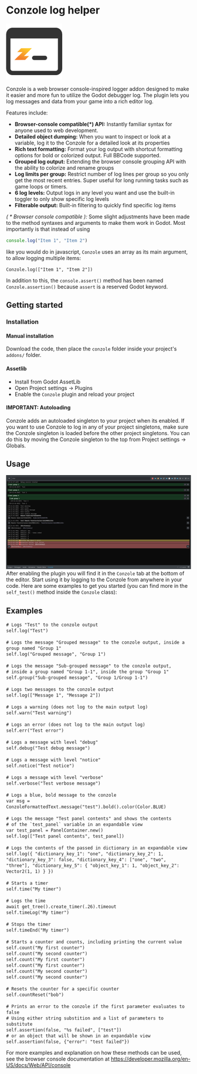 # Conzole log helper
![Conzole log](addons/conzole/conzole_small.png)

Conzole is a web browser console-inspired logger addon designed to make it easier and more fun to utilize the Godot debugger log. The plugin lets you log messages and data from your game into a rich editor log.

Features include:
* **Browser-console compatible(*) API:** Instantly familiar syntax for anyone used to web development. 
* **Detailed object dumping:** When you want to inspect or look at a variable, log it to the Conzole for a detailed look at its properties
* **Rich text formatting:** Format your log output with shortcut formatting options for bold or colorized output. Full BBCode supported.
* **Grouped log output:** Extending the browser console grouping API with the ability to colorize and rename groups
* **Log limits per group:** Restrict number of log lines per group so you only get the most recent entries. Super useful for long running tasks such as game loops or timers.
* **6 log levels:** Output logs in any level you want and use the built-in toggler to only show specific log levels
* **Filterable output:** Built-in filtering to quickly find specific log items

*( * Browser console compatible ):* Some slight adjustments have been made to the method syntaxes and arguments to make them work in Godot. Most importantly is that instead of using
```javascript
console.log("Item 1", "Item 2")
```
like you would do in javascript, `Conzole` uses an array as its main argument, to allow logging multiple items:
```gdscript
Conzole.log(["Item 1", "Item 2"])
```

In addition to this, the `console.assert()` method has been named `Conzole.assertion()` because `assert` is a reserved Godot keyword.

## Getting started
### Installation
#### Manual installation
Download the code, then place the `conzole` folder inside your project's `addons/` folder.

#### Assetlib
* Install from Godot AssetLib
* Open Project settings -> Plugins
* Enable the `Conzole` plugin and reload your project

#### IMPORTANT: Autoloading
Conzole adds an autoloaded singleton to your project when its enabled. If you want to use Conzole to log in any of your project singletons, make sure the Conzole singleton is loaded before the other project singletons. You can do this by moving the Conzole singleton to the top from Project settings -> Globals.

## Usage
![Screenshot](screenshots/overview.png)
After enabling the plugin you will find it in the `Conzole` tab at the bottom of the editor. Start using it by logging to the Conzole from anywhere in your code. Here are some examples to get you started (you can find more in the `self_test()` method inside the `Conzole` class):

## Examples
```gdscript
# Logs "Test" to the conzole output
self.log("Test")

# Logs the message "Grouped message" to the conzole output, inside a group named "Group 1"
self.log("Grouped message", "Group 1")

# Logs the message "Sub-grouped message" to the conzole output, 
# inside a group named "Group 1-1", inside the group "Group 1"
self.group("Sub-grouped message", "Group 1/Group 1-1")

# Logs two messages to the conzole output
self.log(["Message 1", "Message 2"])

# Logs a warning (does not log to the main output log)
self.warn("Test warning")

# Logs an error (does not log to the main output log)
self.err("Test error")

# Logs a message with level "debug"
self.debug("Test debug message")

# Logs a message with level "notice"
self.notice("Test notice")

# Logs a message with level "verbose"
self.verbose("Test verbose message")

# Logs a blue, bold message to the conzole
var msg = ConzoleFormattedText.message("test").bold().color(Color.BLUE)

# Logs the message "Test panel contents" and shows the contents 
# of the `test_panel` variable in an expandable view
var test_panel = PanelContainer.new()
self.log(["Test panel contents", test_panel])

# Logs the contents of the passed in dictionary in an expandable view
self.log({ "dictionary_key_1": "one", "dictionary_key_2": 1, "dictionary_key_3": false, "dictionary_key_4": ["one", "two", "three"], "dictionary_key_5": { "object_key_1": 1, "object_key_2": Vector2(1, 1) } })

# Starts a timer
self.time("My timer")

# Logs the time
await get_tree().create_timer(.26).timeout
self.timeLog("My timer")

# Stops the timer
self.timeEnd("My timer")

# Starts a counter and counts, including printing the current value
self.count("My first counter")
self.count("My second counter")
self.count("My first counter")
self.count("My first counter")
self.count("My second counter")
self.count("My second counter")

# Resets the counter for a specific counter
self.countReset("bob")

# Prints an error to the conzole if the first parameter evaluates to false
# Using either string substition and a list of parameters to substitute
self.assertion(false, "%s failed", ["test"])
# or an object that will be shown in an expandable view
self.assertion(false, {"error": "test failed"})
```

For more examples and explanation on how these methods can be used, see the
browser console documentation at https://developer.mozilla.org/en-US/docs/Web/API/console
